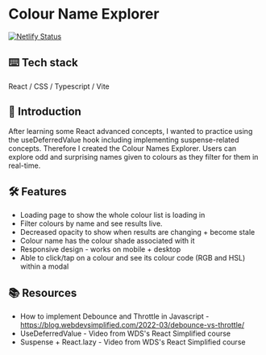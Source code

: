 # Colour Name Explorer
[![Netlify Status](https://api.netlify.com/api/v1/badges/f6c4a065-e790-4de2-a1c3-00bef4f49585/deploy-status)](https://app.netlify.com/sites/kareenapatel-colournameexplorer/deploys)

## ⌨️ Tech stack
React / CSS / Typescript / Vite

## 🍼 Introduction
After learning some React advanced concepts, I wanted to practice using the useDeferredValue hook including implementing suspense-related concepts. Therefore I created the Colour Names Explorer. Users can explore odd and surprising names given to colours as they filter for them in real-time.

## 🛠️ Features
- Loading page to show the whole colour list is loading in
- Filter colours by name and see results live.
- Decreased opacity to show when results are changing + become stale
- Colour name has the colour shade associated with it
- Responsive design - works on mobile + desktop
- Able to click/tap on a colour and see its colour code (RGB and HSL) within a modal

## 📚 Resources
- How to implement Debounce and Throttle in Javascript - https://blog.webdevsimplified.com/2022-03/debounce-vs-throttle/
- UseDeferredValue - Video from WDS's React Simplified course
- Suspense + React.lazy - Video from WDS's React Simplified course

